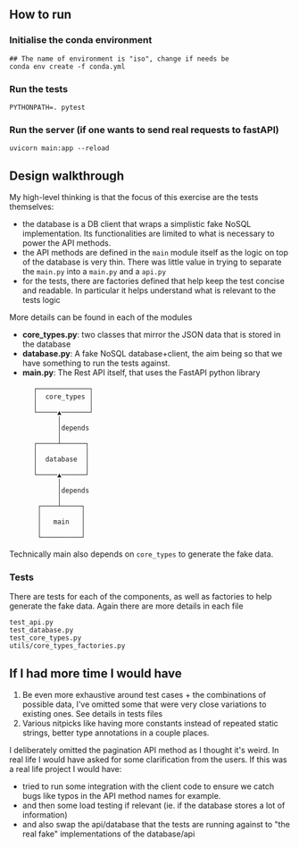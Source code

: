 ## How to run

### Initialise the conda environment
```
## The name of environment is "iso", change if needs be
conda env create -f conda.yml
```

### Run the tests
```
PYTHONPATH=. pytest
```

### Run the server (if one wants to send real requests to fastAPI)
```
uvicorn main:app --reload
```

## Design walkthrough
My high-level thinking is that the focus of this exercise are the tests themselves:
- the database is a DB client that wraps a simplistic fake NoSQL implementation. Its functionalities are limited
to what is necessary to power the API methods.
- the API methods are defined in the `main` module itself as the logic on top of the database is
  very thin. There was little value in trying to separate the `main.py` into a `main.py` and a
  `api.py`
- for the tests, there are factories defined that help keep the test concise and readable. In
  particular it helps understand what is relevant to the tests logic
  
More details can be found in each of the modules
- **core_types.py**: two classes that mirror the JSON data that is stored in the database
- **database.py**: A fake NoSQL database+client, the aim being so that we have something to run the
  tests against.
- **main.py**: The Rest API itself, that uses the FastAPI python library

```
      ┌─────────────┐
      │  core_types │
      │             │
      └─────▲───────┘
            │
            │depends
            │
      ┌─────┴──────┐
      │            │
      │  database  │
      │            │
      └─────▲──────┘
            │
            │depends
            │
       ┌────┴─────┐
       │          │
       │   main   │
       │          │
       └──────────┘
```

Technically main also depends on `core_types` to generate the fake data.

### Tests
There are tests for each of the components, as well as factories to help generate the fake data.
Again there are more details in each file
```
test_api.py
test_database.py
test_core_types.py
utils/core_types_factories.py
```

## If I had more time I would have
1. Be even more exhaustive around test cases + the combinations of possible data,
   I've omitted some that were very close variations to existing ones. See details in tests files
2. Various nitpicks like having more constants instead of repeated static strings, better type
   annotations in a couple places.

I deliberately omitted the pagination API method as I thought it's weird. In real life I would have
asked for some clarification from the users.
If this was a real life project I would have:
- tried to run some integration with the client code to ensure we catch bugs like typos in the API
  method names for example.
- and then some load testing if relevant (ie. if the database stores a lot of information)
- and also swap the api/database that the tests are running against to "the real fake"
  implementations of the database/api
